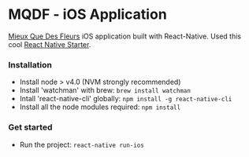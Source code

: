 # MQDF - iOS Application

[Mieux Que Des Fleurs](http://www.mieuxquedesfleurs.com/) iOS application built with React-Native.
Used this cool [React Native Starter](https://github.com/mcnamee/react-native-starter-app).


### Installation

* Install node > v4.0 (NVM strongly recommended)
* Install 'watchman' with brew: `brew install watchman`
* Intall 'react-native-cli' globally: `npm install -g react-native-cli`
* Install all the node modules required: `npm install`


### Get started

* Run the project: `react-native run-ios`
